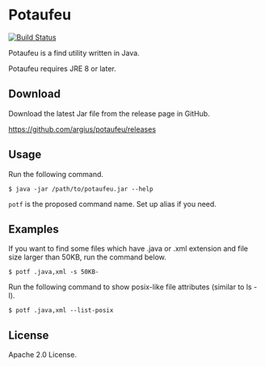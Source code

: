 Potaufeu
========
[![Build Status](https://travis-ci.org/argius/potaufeu.png)](https://travis-ci.org/argius/potaufeu)

Potaufeu is a find utility written in Java.

Potaufeu requires JRE 8 or later.



Download
--------

Download the latest Jar file from the release page in GitHub.

https://github.com/argius/potaufeu/releases



Usage
-----

Run the following command.

```
$ java -jar /path/to/potaufeu.jar --help
```

`potf` is the proposed command name.
Set up alias if you need.



Examples
--------

If you want to find some files which have .java or .xml extension and file size larger than 50KB,
run the command below.

```
$ potf .java,xml -s 50KB-
```


Run the following command to show posix-like file attributes (similar to ls -l).

```
$ potf .java,xml --list-posix
```



License
-------

Apache 2.0 License.
